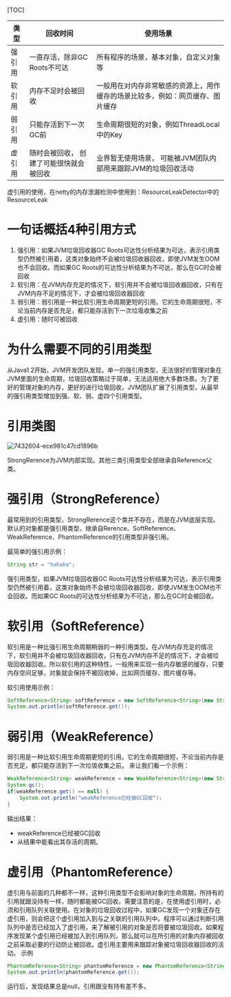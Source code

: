 [TOC]

|  类型  |                回收时间                 |                                    使用场景                                    |
| ------ | --------------------------------------- | ------------------------------------------------------------------------------ |
| 强引用 | 一直存活，除非GC Roots不可达            | 所有程序的场景，基本对象，自定义对象等                                         |
| 软引用 | 内存不足时会被回收                      | 一般用在对内存非常敏感的资源上，用作缓存的场景比较多，例如：网页缓存、图片缓存 |
| 弱引用 | 只能存活到下一次GC前                    | 生命周期很短的对象，例如ThreadLocal中的Key                                     |
| 虚引用 | 随时会被回收， 创建了可能很快就会被回收 | 业界暂无使用场景， 可能被JVM团队内部用来跟踪JVM的垃圾回收活动                  |

虚引用的使用，在netty的内存泄漏检测中使用到：ResourceLeakDetector中的ResourceLeak

# 一句话概括4种引用方式
1. 强引用：如果JVM垃圾回收器GC Roots可达性分析结果为可达，表示引用类型仍然被引用着，这类对象始终不会被垃圾回收器回收，即使JVM发生OOM也不会回收。而如果GC Roots的可达性分析结果为不可达，那么在GC时会被回收
2. 软引用：在JVM内存充足的情况下，软引用并不会被垃圾回收器回收，只有在JVM内存不足的情况下，才会被垃圾回收器回收
3. 弱引用：弱引用是一种比软引用生命周期更短的引用。它的生命周期很短，不论当前内存是否充足，都只能存活到下一次垃圾收集之前
4. 虚引用：随时可被回收

# 为什么需要不同的引用类型
从Java1.2开始，JVM开发团队发现，单一的强引用类型，无法很好的管理对象在JVM里面的生命周期，垃圾回收策略过于简单，无法适用绝大多数场景。为了更好的管理对象的内存，更好的进行垃圾回收，JVM团队扩展了引用类型，从最早的强引用类型增加到强、软、弱、虚四个引用类型。

# 引用类图
![7432604-ece981c47cd1896b](_v_images/20200119101633973_1517348124.jpg)

StrongRerence为JVM内部实现。其他三类引用类型全部继承自Reference父类。
# 强引用（StrongReference）
最常用到的引用类型，StrongRerence这个类并不存在，而是在JVM底层实现。默认的对象都是强引用类型，继承自Rerence、SoftReference、WeakReference、PhantomReference的引用类型非强引用。

最简单的强引用示例：
```java
String str = "hahaha";
```
强引用类型，如果JVM垃圾回收器GC Roots可达性分析结果为可达，表示引用类型仍然被引用着，这类对象始终不会被垃圾回收器回收，即使JVM发生OOM也不会回收。而如果GC Roots的可达性分析结果为不可达，那么在GC时会被回收。
# 软引用（SoftReference）
软引用是一种比强引用生命周期稍弱的一种引用类型。在JVM内存充足的情况下，软引用并不会被垃圾回收器回收，只有在JVM内存不足的情况下，才会被垃圾回收器回收。所以软引用的这种特性，一般用来实现一些内存敏感的缓存，只要内存空间足够，对象就会保持不被回收掉，比如网页缓存、图片缓存等。

软引用使用示例：
```java
SoftReference<String> softReference = new SoftReference<String>(new String("hahaha"));
System.out.println(softReference.get());
```

# 弱引用（WeakReference）
弱引用是一种比软引用生命周期更短的引用。它的生命周期很短，不论当前内存是否充足，都只能存活到下一次垃圾收集之前。
来让我们看一个示例：
```java
WeakReference<String> weakReference = new WeakReference<String>(new String("hahaha"));
System.gc();
if(weakReference.get() == null) {
    System.out.println("weakReference已经被GC回收");
}
```
输出结果：
+ weakReference已经被GC回收
+ 从结果中能看出其存活的周期。
# 虚引用（PhantomReference）
虚引用与前面的几种都不一样，这种引用类型不会影响对象的生命周期，所持有的引用就跟没持有一样，随时都能被GC回收。需要注意的是，在使用虚引用时，必须和引用队列关联使用。在对象的垃圾回收过程中，如果GC发现一个对象还存在虚引用，则会把这个虚引用加入到与之关联的引用队列中。程序可以通过判断引用队列中是否已经加入了虚引用，来了解被引用的对象是否将要被垃圾回收。如果程序发现某个虚引用已经被加入到引用队列，那么就可以在所引用的对象内存被回收之前采取必要的行动防止被回收。虚引用主要用来跟踪对象被垃圾回收器回收的活动。
示例
```java
PhantomReference<String> phantomReference = new PhantomReference<String>(new String("hahaha"), new ReferenceQueue<String>());
System.out.println(phantomReference.get());
```
运行后，发现结果总是null，引用跟没有持有差不多。


